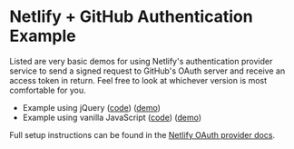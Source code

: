 Netlify + GitHub Authentication Example
=======================================

Listed are very basic demos for using Netlify's authentication provider service to send a signed request to GitHub's OAuth server and receive an access token in return. Feel free to look at whichever version is most comfortable for you.

-   Example using jQuery ([code](/netlify/netlify-auth-demo/blob/fix-demo-site/jQuery-example.html)) ([demo](https://auth-demo.netlify.com/jquery-example))
-   Example using vanilla JavaScript ([code](/netlify/netlify-auth-demo/blob/fix-demo-site/vanilla-js-example.html)) ([demo](https://auth-demo.netlify.com/vanilla-js-example))

Full setup instructions can be found in the [Netlify OAuth provider docs](https://www.netlify.com/docs/authentication-providers).

